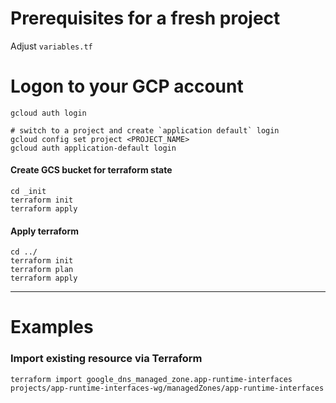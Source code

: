 # Prerequisites for a fresh project
Adjust `variables.tf`

# Logon to your GCP account

```
gcloud auth login

# switch to a project and create `application default` login
gcloud config set project <PROJECT_NAME>
gcloud auth application-default login
```

#### Create GCS bucket for terraform state
```
cd _init
terraform init
terraform apply
```

#### Apply terraform 

```
cd ../
terraform init
terraform plan
terraform apply
```
---
# Examples

### Import existing resource via Terraform

```
terraform import google_dns_managed_zone.app-runtime-interfaces projects/app-runtime-interfaces-wg/managedZones/app-runtime-interfaces           

```
